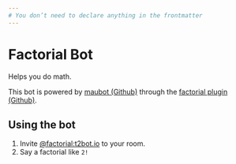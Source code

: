 ```yaml
---
# You don’t need to declare anything in the frontmatter
---
```


# Factorial Bot

Helps you do math.

This bot is powered by [maubot (Github)](https://github.com/maubot/maubot) through the [factorial plugin (Github)](https://github.com/maubot/factorial).


## Using the bot

1. Invite [@factorial:t2bot.io](https://matrix.to/#/@factorial:t2bot.io) to your room.
2. Say a factorial like `2!`
